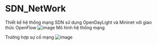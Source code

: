 # SDN_NetWork
Thiết kế hệ thống mạng SDN sử dụng OpenDayLight và Mininet với giao thức OpenFlow
![image](https://github.com/user-attachments/assets/a1867ced-87e5-4256-9e04-ef05b5f1a66f)
Mô hình hệ thống mạng

Trường hợp sự cố mạng
![image](https://github.com/user-attachments/assets/34c54da5-03cc-4077-9b0b-c7e3e08c2a41)
